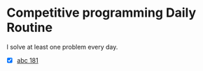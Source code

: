 # Competitive programming Daily Routine

I solve at least one problem every day.

- [x] [abc 181](/abc181)

